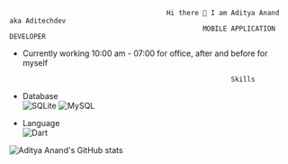                                            Hi there 👋 I am Aditya Anand aka Aditechdev
                                                    MOBILE APPLICATION DEVELOPER


 - Currently working 10:00 am - 07:00 for office, after and before for myself

<!-- <img align ="left" width="47%" src="https://github-readme-stats.vercel.app/api?username=aditechdev&show_icons=true&theme=radical" />  -->
<!-- <img align = "left" width="47%" src="https://github-readme-stats.vercel.app/api/top-langs/?username=anuraghazra&layout=compact" />   -->

     

                                                           Skills 

- Database <br/>
![SQLite](https://img.shields.io/badge/sqlite-%2307405e.svg?style=for-the-badge&logo=sqlite&logoColor=white)
![MySQL](https://img.shields.io/badge/mysql-%2300f.svg?style=for-the-badge&logo=mysql&logoColor=white)

<!-- - Design<br/> -->
<!--  Figma -->

<!-- - FrameWork<br/> -->
<!-- ![Express.js](https://img.shields.io/badge/express.js-%23404d59.svg?style=for-the-badge&logo=express&logoColor=%2361DAFB) -->
- Language<br/> ![Dart](https://img.shields.io/badge/dart-%230175C2.svg?style=for-the-badge&logo=dart&logoColor=white)


<!-- 
FOr the badge 
 https://github.com/Ileriayo/markdown-badges
-->


<!--
**aditechdev/aditechdev** is a ✨ _special_ ✨ repository because its `README.md` (this file) appears on your GitHub profile.

Here are some ideas to get you started:

- 🔭 I’m currently working on ...
- 🌱 I’m currently learning ...
- 👯 I’m looking to collaborate on ...
- 🤔 I’m looking for help with ...
- 💬 Ask me about ...
- 📫 How to reach me: ...
- 😄 Pronouns: ...
- ⚡ Fun fact: ...
-->

![Aditya Anand's GitHub stats](https://github-readme-stats.vercel.app/api?username=aditechdev&show_icons=true&theme=radical)



